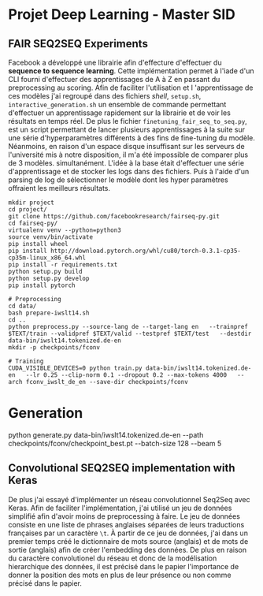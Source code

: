 # Projet Deep Learning - Master SID

## FAIR SEQ2SEQ Experiments
Facebook a développé une librairie afin d'effecture d'effectuer du **sequence to sequence learning**. Cette implémentation permet à l'iade d'un CLI fourni d'effectuer des apprentissages de A à Z en passant du preprocessing au scoring. Afin de faciliter l'utilisation et l 'apprentissage de ces modèles j'ai regroupé dans des fichiers *shell*, `setup.sh`, `interactive_generation.sh` un ensemble de commande permettant d'effectuer un apprentissage rapidement sur la librairie et de voir les résultats en temps réel. De plus le fichier `finetuning_fair_seq_to_seq.py`, est un script permettant de lancer plusieurs apprentissages à la suite sur une série d'hyperparamètres différents à des fins de fine-tuning du modèle. Néanmoins, en raison d'un espace disque insuffisant sur les serveurs de l'université mis à notre disposition, il m'a été impossible de comparer plus de 3 modèles.  simultanément. L'idée à la base était d'effectuer une série d'apprentissage et de stocker les logs dans des fichiers. Puis à l'aide d'un parsing de log de sélectionner le modèle dont les hyper paramètres offraient les meilleurs résultats.

```
mkdir project
cd project/
git clone https://github.com/facebookresearch/fairseq-py.git
cd fairseq-py/ 
virtualenv venv --python=python3
source venv/bin/activate 
pip install wheel
pip install http://download.pytorch.org/whl/cu80/torch-0.3.1-cp35-cp35m-linux_x86_64.whl
pip install -r requirements.txt 
python setup.py build 
python setup.py develop
pip install pytorch 

# Preprocessing
cd data/ 
bash prepare-iwslt14.sh
cd ..
python preprocess.py --source-lang de --target-lang en   --trainpref $TEXT/train --validpref $TEXT/valid --testpref $TEXT/test   --destdir data-bin/iwslt14.tokenized.de-en 
mkdir -p checkpoints/fconv 

# Training 
CUDA_VISIBLE_DEVICES=0 python train.py data-bin/iwslt14.tokenized.de-en   --lr 0.25 --clip-norm 0.1 --dropout 0.2 --max-tokens 4000   --arch fconv_iwslt_de_en --save-dir checkpoints/fconv 
```
# Generation
python generate.py data-bin/iwslt14.tokenized.de-en   --path checkpoints/fconv/checkpoint_best.pt   --batch-size 128 --beam 5

## Convolutional SEQ2SEQ implementation with Keras

De plus j'ai essayé d'implémenter un réseau convolutionnel Seq2Seq avec Keras. Afin de faciliter l'implémentation, j'ai utilisé un jeu de données simplifié afin d'avoir moins de preprocessing à faire. Le jeu de données consiste en une liste de phrases anglaises séparées de leurs traductions françaises par un caractère `\t`. À partir de ce jeu de données, j'ai dans un premier temps créé le dictionnaire de mots source (anglais) et de mots de sortie (anglais) afin de créer l'embedding des données. De plus en raison du caractère convolutionel du réseau et donc de la modélisation hierarchique des données, il est précisé dans le papier l'importance de donner la position des mots en plus de leur présence ou non comme précisé dans le papier. 
